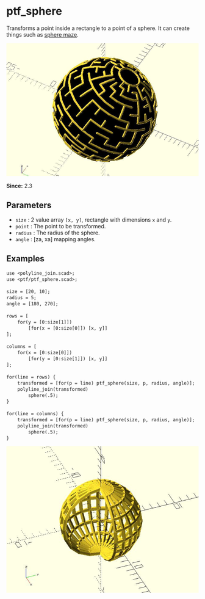 # ptf_sphere

Transforms a point inside a rectangle to a point of a sphere. It can create things such as [sphere maze](https://github.com/JustinSDK/dotSCAD/blob/master/examples/maze/sphere_maze.scad).

![ptf_sphere](images/lib3x-ptf_sphere-1.JPG)

**Since:** 2.3

## Parameters

- `size` : 2 value array `[x, y]`, rectangle with dimensions `x` and `y`.
- `point` : The point to be transformed.
- `radius` : The radius of the sphere.
- `angle` : [za, xa] mapping angles.

## Examples

    use <polyline_join.scad>;
    use <ptf/ptf_sphere.scad>;

    size = [20, 10];
    radius = 5;
    angle = [180, 270];

    rows = [
        for(y = [0:size[1]])
            [for(x = [0:size[0]]) [x, y]]
    ];

    columns = [
        for(x = [0:size[0]])
            [for(y = [0:size[1]]) [x, y]]
    ];

    for(line = rows) {
        transformed = [for(p = line) ptf_sphere(size, p, radius, angle)];
        polyline_join(transformed)
            sphere(.5);
    }

    for(line = columns) {
        transformed = [for(p = line) ptf_sphere(size, p, radius, angle)];
        polyline_join(transformed)
            sphere(.5);
    }

![ptf_sphere](images/lib3x-ptf_sphere-2.JPG)

